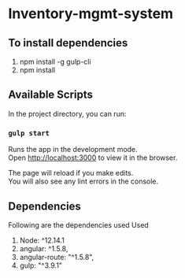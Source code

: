 # Inventory-mgmt-system

## To install dependencies
1. npm install -g gulp-cli
2. npm install 

## Available Scripts

In the project directory, you can run:

### `gulp start`

Runs the app in the development mode.<br />
Open [http://localhost:3000](http://localhost:3000) to view it in the browser.

The page will reload if you make edits.<br />
You will also see any lint errors in the console.

## Dependencies
Following are the dependencies used Used
1. Node: ^12.14.1
2. angular: ^1.5.8,
3. angular-route: "^1.5.8",
4. gulp: "^3.9.1"

